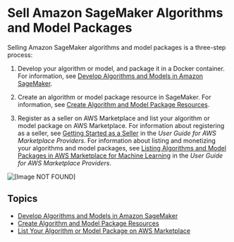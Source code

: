 # Sell Amazon SageMaker Algorithms and Model Packages<a name="sagemaker-marketplace-sell"></a>

Selling Amazon SageMaker algorithms and model packages is a three\-step process:

1. Develop your algorithm or model, and package it in a Docker container\. For information, see [Develop Algorithms and Models in Amazon SageMaker](sagemaker-marketplace-develop.md)\.

1. Create an algorithm or model package resource in SageMaker\. For information, see [Create Algorithm and Model Package Resources](sagemaker-mkt-create.md)\.

1. Register as a seller on AWS Marketplace and list your algorithm or model package on AWS Marketplace\. For information about registering as a seller, see [Getting Started as a Seller](https://docs.aws.amazon.com/marketplace/latest/userguide/user-guide-for-sellers.html) in the *User Guide for AWS Marketplace Providers*\. For information about listing and monetizing your algorithms and model packages, see [Listing Algorithms and Model Packages in AWS Marketplace for Machine Learning](https://docs.aws.amazon.com/marketplace/latest/userguide/listing-algorithms-and-model-packages-in-aws-marketplace-for-machine-learning.html) in the *User Guide for AWS Marketplace Providers*\.

![\[Image NOT FOUND\]](http://docs.aws.amazon.com/sagemaker/latest/dg/images/seller-flow.png)

## Topics<a name="sagemaker-mkt-sell-topics"></a>
+ [Develop Algorithms and Models in Amazon SageMaker](sagemaker-marketplace-develop.md)
+ [Create Algorithm and Model Package Resources](sagemaker-mkt-create.md)
+ [List Your Algorithm or Model Package on AWS Marketplace](sagemaker-mkt-list.md)